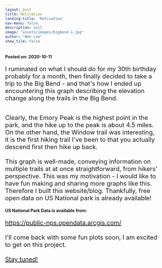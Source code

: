 ```yaml
---
layout: post
title: Motivation
landing-title: 'Motivation'
nav-menu: false
description: null
image: "assets/images/bigbend-1.jpg"
author: "Won Lee"
show_tile: false
---
```

<head>
<style>
p {
  font-size: 20px;
}
</style>
</head>
<body>
<!-- One -->
<section id="one">
	<div class="inner">
    <h4>Posted on: 2020-10-11</h4>
    <p>I ruminated on what I should do for my 30th birthday probably for a month, then finally decided to take a trip to the Big Bend - and that's how I ended up encountering this graph describing the elevation change along the trails in the Big Bend. <br /> </p>
    <span class="image fit"><img src="{% link assets/images/bigbend-3.jpg %}" alt="" /></span>
	<p>Clearly, the Emory Peak is the highest point in the park, and the hike up to the peak is about 4.5 miles. 
    On the other hand, the Window trail was interesting, it is the first hiking trail I've been to that you actually descend first then hike up back. <br />
      <br />
    This graph is well-made, conveying information on multiple trails at at once straightforward, from hikers' perspective. This was my motivation - I would like to have fun making and sharing more graphs like this. Therefore I built this website/blog. Thankfully, free open data on US National park is already available! </p>
    <h4>US National Park Data is available from: </h4>
    <p><a href="https://public-nps.opendata.arcgis.com/">https://public-nps.opendata.arcgis.com/ </a> <br />
      <br />
    I'll come back with some fun plots soon, I am excited to get on this project.<br />
      <br />
    <a href="03_uspark.html" class="button big">Stay tuned!</a>